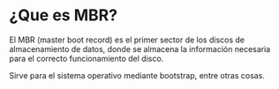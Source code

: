 # ¿Que es MBR?

El MBR (master boot record) es el primer sector de los discos de almacenamiento de datos, donde se almacena la información necesaria para el correcto funcionamiento del disco.

Sirve para el sistema operativo mediante bootstrap, entre otras cosas.
